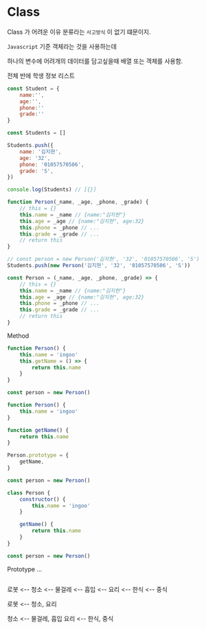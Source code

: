 # Class

Class 가 어려운 이유
분류라는 `사고방식` 이 없기 떄문이지.

`Javascript` 기준
객체라는 것을 사용하는데

하나의 변수에 어려개의 데이터를 담고싶을때
배열 또는 객체를 사용함.

전체 반에 학생 정보 리스트

```js
const Student = {
    name:'',
    age:'',
    phone:''
    grade:''
}
```

```js
const Students = []

Students.push({
    name: '김지현',
    age: '32',
    phone: '01057570506',
    grade: 'S',
})

console.log(Students) // [{}]
```

```js
function Person(_name, _age, _phone, _grade) {
    // this = {}
    this.name = _name // {name:"김지현"}
    this.age = _age // {name:"김지현", age:32}
    this.phone = _phone // ...
    this.grade = _grade // ...
    // return this
}

// const person = new Person('김지현', '32', '01057570506', 'S')
Students.push(new Person('김지현', '32', '01057570506', 'S'))
```

```js
const Person = (_name, _age, _phone, _grade) => {
    // this = {}
    this.name = _name // {name:"김지현"}
    this.age = _age // {name:"김지현", age:32}
    this.phone = _phone // ...
    this.grade = _grade // ...
    // return this
}
```

Method

```js
function Person() {
    this.name = 'ingoo'
    this.getName = () => {
        return this.name
    }
}

const person = new Person()
```

```js
function Person() {
    this.name = 'ingoo'
}

function getName() {
    return this.name
}

Person.prototype = {
    getName,
}

const person = new Person()
```

```js
class Person {
    constructor() {
        this.name = 'ingoo'
    }

    getName() {
        return this.name
    }
}

const person = new Person()
```

Prototype ... 

```
```

로봇 <-- 청소
        <-- 물걸레
        <-- 흡입
     <-- 요리
        <-- 한식
        <-- 중식 


로봇 <-- 청소, 요리

청소 <-- 물걸레, 흡입
요리 <-- 한식, 중식